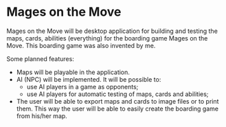 # Mages on the Move
Mages on the Move will be desktop application for building and testing the maps, cards, abilities (everything) for the boarding game Mages on the Move. This boarding game was also invented by me.

Some planned features:
- Maps will be playable in the application.
- AI (NPC) will be implemented. It will be possible to:
  - use AI players in a game as opponents;
  - use AI players for automatic testing of maps, cards and abilities;
- The user will be able to export maps and cards to image files or to print them. This way the user will be able to easily create the boarding game from his/her map.
